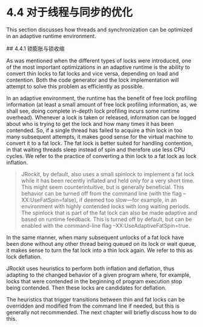 # 4.4 对于线程与同步的优化

This section discusses how threads and synchronization can be optimized in an
adaptive runtime environment.

<a name="4.4.1" />
## 4.4.1 锁膨胀与锁收缩

As was mentioned when the different types of locks were introduced, one of the
most important optimizations in an adaptive runtime is the ability to convert
thin locks to fat locks and vice versa, depending on load and contention. Both the
code generator and the lock implementation will attempt to solve this problem as
efficiently as possible.

In an adaptive environment, the runtime has the benefit of free lock profiling
information (at least a small amount of free lock profiling information, as, we shall see,
doing complete in-depth lock profiling incurs some runtime overhead). Whenever a
lock is taken or released, information can be logged about who is trying to get the lock
and how many times it has been contended. So, if a single thread has failed to acquire
a thin lock in too many subsequent attempts, it makes good sense for the virtual
machine to convert it to a fat lock. The fat lock is better suited for handling contention,
in that waiting threads sleep instead of spin and therefore use less CPU cycles. We
refer to the practice of converting a thin lock to a fat lock as lock inflation.

>JRockit, by default, also uses a small spinlock to implement a fat
lock while it has been recently inflated and held only for a very
short time. This might seem counterintuitive, but is generally
beneficial. This behavior can be turned off from the command
line (with the flag –XX:UseFatSpin=false), if deemed too
slow—for example, in an environment with highly contended
locks with long waiting periods. The spinlock that is part of
the fat lock can also be made adaptive and based on runtime
feedback. This is turned off by default, but can be enabled with
the command-line flag –XX:UseAdaptiveFatSpin=true.

In the same manner, when many subsequent unlocks of a fat lock have been done
without any other thread being queued on its lock or wait queue, it makes sense to
turn the fat lock into a thin lock again. We refer to this as lock deflation.

JRockit uses heuristics to perform both inflation and deflation, thus adapting to the
changed behavior of a given program where, for example, locks that were contended
in the beginning of program execution stop being contended. Then these locks are
candidates for deflation.

The heuristics that trigger transitions between thin and fat locks can be overridden and
modified from the command line if needed, but this is generally not recommended.
The next chapter will briefly discuss how to do this.
